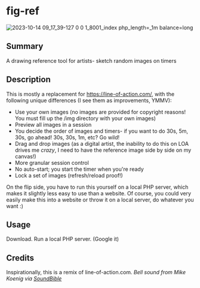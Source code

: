# fig-ref
![2023-10-14 09_17_39-127 0 0 1_8001_index php_length=_1m balance=long](https://github.com/josephclaytonhansen/fig-ref/assets/45859835/b6b13d4d-a371-42bb-9d8d-58726adb8902)

## Summary
A drawing reference tool for artists- sketch random images on timers

## Description
This is mostly a replacement for https://line-of-action.com/, with the following unique differences (I see them as improvements, YMMV):
* Use your own images (no images are provided for copyright reasons!  You must fill up the /img directory with your own images)
* Preview all images in a session
* You decide the order of images and timers- if you want to do 30s, 5m, 30s, go ahead! 30s, 30s, 1m, etc? Go wild! 
* Drag and drop images (as a digital artist, the inability to do this on LOA drives me *crazy*, I need to have the reference image side by side on my canvas!)
* More granular session control
* No auto-start; you start the timer when you're ready
* Lock a set of images (refresh/reload proof!)

On the flip side, you have to run this yourself on a local PHP server, which makes it slightly less easy to use than a website. Of course, you could very easily make this into a website or throw it on a local server, do whatever you want :) 

## Usage
Download. Run a local PHP server. (Google it) 

## Credits
Inspirationally, this is a remix of line-of-action.com.
*Bell sound from Mike Koenig via [SoundBible](https://soundbible.com/1746-Ship-Bell.html)*
